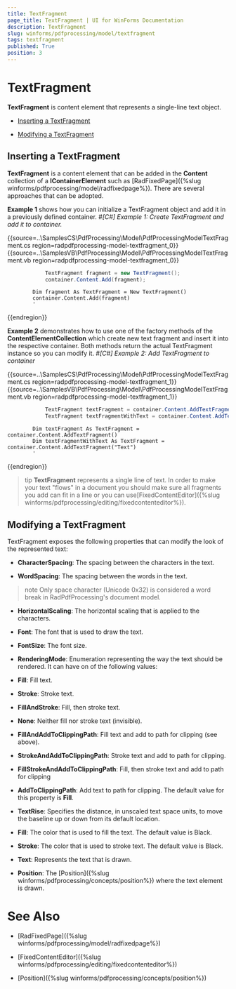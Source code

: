 ```yaml
---
title: TextFragment
page_title: TextFragment | UI for WinForms Documentation
description: TextFragment
slug: winforms/pdfprocessing/model/textfragment
tags: textfragment
published: True
position: 3
---
```


# TextFragment



__TextFragment__ is content element that represents а single-line text object.
      

* [Inserting a TextFragment](#Inserting_a_TextFragment)

* [Modifying a TextFragment](#modifying-a-textfragment)

## Inserting a TextFragment

__TextFragment__ is a content element that can be added in the __Content__ collection of a __IContainerElement__ such as [RadFixedPage]({%slug winforms/pdfprocessing/model/radfixedpage%}). There are several approaches that can be adopted.
        

__Example 1__ shows how you can initialize a TextFragment object and add it in a previously defined container.
        #_[C#] Example 1: Create TextFragment and add it to container._

	



{{source=..\SamplesCS\PdfProcessing\Model\PdfProcessingModelTextFragment.cs region=radpdfprocessing-model-textfragment_0}} 
{{source=..\SamplesVB\PdfProcessing\Model\PdfProcessingModelTextFragment.vb region=radpdfprocessing-model-textfragment_0}} 

````C#
            TextFragment fragment = new TextFragment();
            container.Content.Add(fragment);
````
````VB.NET
        Dim fragment As TextFragment = New TextFragment()
        container.Content.Add(fragment)
        '
````

{{endregion}} 




__Example 2__ demonstrates how to use one of the factory methods of the __ContentElementCollection__ which create new text fragment and insert it into the respective container. Both methods return the actual TextFragment instance so you can modify it.
        #_[C#] Example 2: Add TextFragment to container_

	



{{source=..\SamplesCS\PdfProcessing\Model\PdfProcessingModelTextFragment.cs region=radpdfprocessing-model-textfragment_1}} 
{{source=..\SamplesVB\PdfProcessing\Model\PdfProcessingModelTextFragment.vb region=radpdfprocessing-model-textfragment_1}} 

````C#
            TextFragment textFragment = container.Content.AddTextFragment();
            TextFragment textFragmentWithText = container.Content.AddTextFragment("Text");
````
````VB.NET
        Dim textFragment As TextFragment = container.Content.AddTextFragment()
        Dim textFragmentWithText As TextFragment = container.Content.AddTextFragment("Text")
        '
````

{{endregion}} 




>tip  __TextFragment__ represents a single line of text. In order to make your text "flows" in a document you should make sure all fragments you add can fit in a line or you can use[FixedContentEditor]({%slug winforms/pdfprocessing/editing/fixedcontenteditor%}).
>


## Modifying a TextFragment

TextFragment exposes the following properties that can modify the look of the represented text:
        

* __CharacterSpacing__: The spacing between the characters in the text.
            

* __WordSpacing__: The spacing between the words in the text.
            

>note Only space character (Unicode 0x32) is considered a word break in RadPdfProcessing's document model.
>


* __HorizontalScaling__: The horizontal scaling that is applied to the characters.
            

* __Font__: The font that is used to draw the text.
            

* __FontSize__: The font size.
            

* __RenderingMode__: Enumeration representing the way the text should be rendered. It can have on of the following values:
            

* __Fill__: Fill text.
                

* __Stroke__: Stroke text.
                

* __FillAndStroke__: Fill, then stroke text.
                

* __None__: Neither fill nor stroke text (invisible).
                

* __FillAndAddToClippingPath__: Fill text and add to path for clipping (see above).
                

* __StrokeAndAddToClippingPath__: Stroke text and add to path for clipping.

                

* __FillStrokeAndAddToClippingPath__: Fill, then stroke text and add to path for clipping
                

* __AddToClippingPath__: Add text to path for clipping.
                The default value for this property is __Fill__.
            

* __TextRise__: Specifies the distance, in unscaled text space units, to move the baseline up or down from its default location.
            

* __Fill__: The color that is used to fill the text. The default value is Black.
            

* __Stroke__: The color that is used to stroke text. The default value is Black.
            

* __Text__: Represents the text that is drawn.
            

* __Position__: The [Position]({%slug winforms/pdfprocessing/concepts/position%}) where the text element is drawn.
            

# See Also

 * [RadFixedPage]({%slug winforms/pdfprocessing/model/radfixedpage%})

 * [FixedContentEditor]({%slug winforms/pdfprocessing/editing/fixedcontenteditor%})

 * [Position]({%slug winforms/pdfprocessing/concepts/position%})
